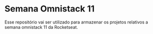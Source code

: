 # Semana Omnistack 11

Esse repositório vai ser utilizado para armazenar os projetos relativos a semana omnistack 11 da Rocketseat.
